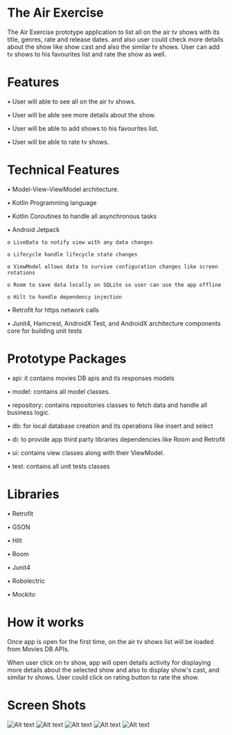 # The Air Exercise 

The Air Exercise prototype application to list all on the air tv shows with its title, genres, rate and release dates. 
and also user could check more details about the show like show cast and also the similar tv shows. User can add tv shows to his favourites list and rate the show as well.

# Features 

•	User will able to see all on the air tv shows.

•	User will be able see more details about the show.

•	User will be able to add shows to his favourites list. 

•	User will be able to rate tv shows. 


# Technical Features

•	Model-View-ViewModel architecture.

•	Kotlin Programming language 

•	Kotlin Coroutines to handle all asynchronous tasks   

•	Android Jetpack

    o LiveData to notify view with any data changes
  
    o Lifecycle handle lifecycle state changes 
  
    o ViewModel allows data to survive configuration changes like screen rotations 
  
    o Room to save data locally on SQLite so user can use the app offline 
  
    o Hilt to handle dependency injection 
  
•	Retrofit for https network calls

•	Junit4, Hamcrest, AndroidX Test, and AndroidX architecture components core for building unit tests

# Prototype Packages 

•	api: it contains movies DB apis and its responses models

•	model: contains all model classes.

•	repository: contains repositories classes to fetch data and handle all business logic.

•	db: for local database creation and its operations like insert and select

•	di: to provide app third party libraries dependencies like Room and Retrofit

•	ui: contains view classes along with their ViewModel.

•	test: contains all unit tests classes

# Libraries

•	Retrofit 

•	GSON

•	Hilt

•	Room

•	Junit4

•	Robolectric

•	Mockito

# How it works 

Once app is open for the first time, on the air tv shows list will be loaded from Movies DB APIs.

When user click on tv show, app will open details activity for displaying more details about the selected show and also to display show's cast, and similar tv shows. 
User could click on rating button to rate the show.

# Screen Shots
![Alt text](/app/shots/1.jpg?raw=true "")
![Alt text](/app/shots/2.jpg?raw=true "")
![Alt text](/app/shots/3.jpg?raw=true "")
![Alt text](/app/shots/4.jpg?raw=true "")
![Alt text](/app/shots/5.jpg?raw=true "")






